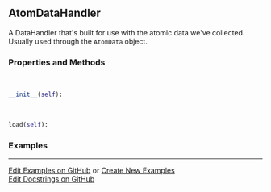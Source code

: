 ## <a id="McUtils.Data.AtomData.AtomDataHandler">AtomDataHandler</a>
A DataHandler that's built for use with the atomic data we've collected.
Usually used through the `AtomData` object.

### Properties and Methods
<a id="McUtils.Data.AtomData.AtomDataHandler.__init__">&nbsp;</a>
```python
__init__(self): 
```

<a id="McUtils.Data.AtomData.AtomDataHandler.load">&nbsp;</a>
```python
load(self): 
```

### Examples


___

[Edit Examples on GitHub](https://github.com/McCoyGroup/References/edit/gh-pages/Documentation/examples/McUtils/Data/AtomData/AtomDataHandler.md) or 
[Create New Examples](https://github.com/McCoyGroup/References/new/gh-pages/?filename=Documentation/examples/McUtils/Data/AtomData/AtomDataHandler.md) <br/>
[Edit Docstrings on GitHub](https://github.com/McCoyGroup/McUtils/edit/master/Data/AtomData.py?message=Update%20Docs)